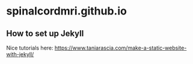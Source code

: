 # spinalcordmri.github.io

## How to set up Jekyll

Nice tutorials here:
https://www.taniarascia.com/make-a-static-website-with-jekyll/
